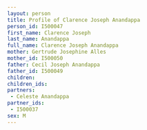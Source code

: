 ```yaml
---
layout: person
title: Profile of Clarence Joseph Anandappa
person_id: I500047
first_name: Clarence Joseph
last_name: Anandappa
full_name: Clarence Joseph Anandappa
mother: Gertrude Josephine Alles
mother_id: I500050
father: Cecil Joseph Anandappa
father_id: I500049
children:
children_ids:
partners:
 - Celeste Anandappa
partner_ids:
 - I500037
sex: M
---
```


